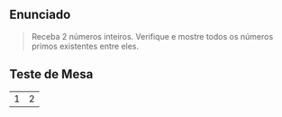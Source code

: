## Enunciado

> Receba 2 números inteiros. Verifique e mostre todos os números primos existentes entre eles.

## Teste de Mesa

| | |
| --- | --- |
| 1 | 2 |